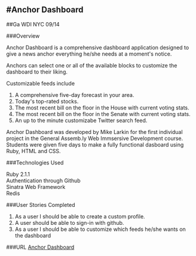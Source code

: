 #Anchor Dashboard
----------------------
##Ga WDI NYC 09/14

###Overview

Anchor Dashboard is a comprehensive dashboard application designed to give a news anchor everything he/she needs at a moment's notice. 

Anchors can select one or all of the available blocks to customize the dashboard to their liking. 

Customizable feeds include<br>
1. A comprehensive five-day forecast in your area.<br>
2. Today's top-rated stocks. <br>
3. The most recent bill on the floor in the House with current voting stats.<br>
4. The most recent bill on the floor in the Senate with current voting stats.<br>
5. An up to the minute customizabe Twitter search feed. 

Anchor Dashboard was developed by Mike Larkin for the first individual project in the General Assemb.ly Web Immsersive Development course. Students were given five days to make a fully functional dasboard using Ruby, HTML and CSS. 

###Technologies Used

Ruby 2.1.1 <br>
Authentication through Github<br>
Sinatra Web Framework<br>
Redis<br>

###User Stories Completed
1. As a user I should be able to create a custom profile.
2. A user should be able to sign-in with github. 
3. As a user I should be able to customize which feeds he/she wants on the dashboard

###URL
<a href="http://anchor-dashboard.herokuapp.com/">Anchor Dashboard</a>





